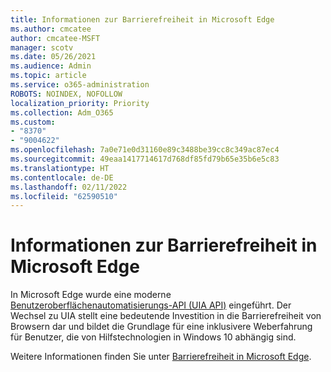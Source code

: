 ```yaml
---
title: Informationen zur Barrierefreiheit in Microsoft Edge
ms.author: cmcatee
author: cmcatee-MSFT
manager: scotv
ms.date: 05/26/2021
ms.audience: Admin
ms.topic: article
ms.service: o365-administration
ROBOTS: NOINDEX, NOFOLLOW
localization_priority: Priority
ms.collection: Adm_O365
ms.custom:
- "8370"
- "9004622"
ms.openlocfilehash: 7a0e71e0d31160e89c3488be39cc8c349ac87ec4
ms.sourcegitcommit: 49eaa1417714617d768df85fd79b65e35b6e5c83
ms.translationtype: HT
ms.contentlocale: de-DE
ms.lasthandoff: 02/11/2022
ms.locfileid: "62590510"
---
```

# <a name="learn-about-accessibility-in-microsoft-edge"></a>Informationen zur Barrierefreiheit in Microsoft Edge

In Microsoft Edge wurde eine moderne [Benutzeroberflächenautomatisierungs-API (UIA API)](https://go.microsoft.com/fwlink/?linkid=2153423) eingeführt. Der Wechsel zu UIA stellt eine bedeutende Investition in die Barrierefreiheit von Browsern dar und bildet die Grundlage für eine inklusivere Weberfahrung für Benutzer, die von Hilfstechnologien in Windows 10 abhängig sind. 

Weitere Informationen finden Sie unter [Barrierefreiheit in Microsoft Edge](https://go.microsoft.com/fwlink/?linkid=2153512).
